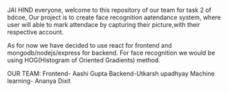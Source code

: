  JAI HIND everyone, welcome to this repository of our team for task 2 of bdcoe,
 Our project is to create face recognition aatendance system,
 where user will able to mark attendace by capturing their picture,with their 
 respective account.

As for now we have decided to use react for frontend and mongodb/nodejs/express for backend.
For face recognition we would be using HOG(Histogram of Oriented Gradients) method. 

OUR TEAM:
Frontend- Aashi Gupta
Backend-Utkarsh upadhyay
Machine learning- Ananya Dixit 


